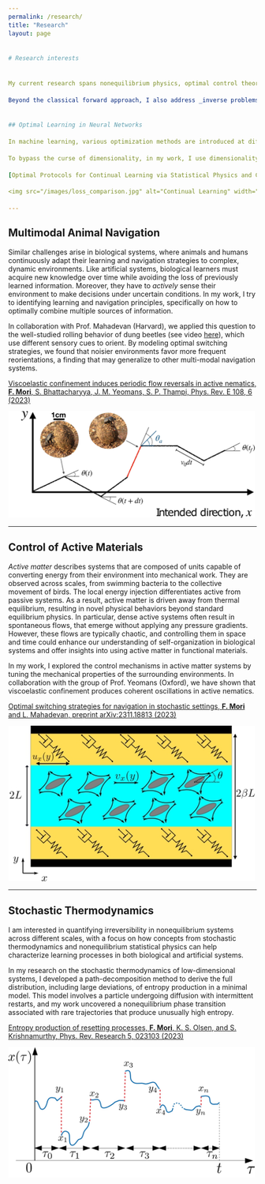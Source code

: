 ```yaml
---
permalink: /research/
title: "Research"
layout: page


# Research interests


My current research spans nonequilibrium physics, optimal control theory, animal navigation, and machine learning. In my work, I use tools from statistical physics, nonlinear dynamics, and stochastic processes to tackle _forward problems_, predicting emergent dynamical states from microscopic rules. In particular, I have identified phase transitions in minimal nonequilibrium models, dynamical instabilities in active matter, and universal properties of active particles.

Beyond the classical forward approach, I also address _inverse problems_, exploring questions like: What is the optimal navigation strategy for an animal in a noisy environment? How can we manipulate the mechanical properties of an environment to determine the dynamical state of an active system? What is the optimal protocol to efficiently train an artificial neural network? To answer these questions, I combine techniques such as dimensionality reduction and path-integral methods with optimal control theory. Below, I present some of these ideas.


## Optimal Learning in Neural Networks

In machine learning, various optimization methods are introduced at different stages of the pipeline to improve performance. These include the dynamic selection of training examples and tasks (e.g., curriculum learning), adaptive hyperparameters (e.g., learning rate), and dynamic architectures (e.g., knowledge distillation). While these strategies accelerate training, they often rely on trial-and-error heuristics that lack a theoretical foundation. A key challenge is that standard optimal control techniques, which could optimize these hyperparameters, are limited by the curse of dimensionality. At the same time, learning problems are inherently high-dimensional. 

To bypass the curse of dimensionality, in my work, I use dimensionality reduction techniques from statistical physics, identifying reduced (but exact!) description of the learning process where optimal control can be directly applied. We have recently applied this idea to the problem of _continual learning_, where a neural network has to learn and remember multiple tasks. Many more exciting applications are to come! 

[Optimal Protocols for Continual Learning via Statistical Physics and Control Theory, **F. Mori**, S. Sarao Mannelli, and F. Mignacco,  preprint arXiv:2409.18061 (2024)](https://arxiv.org/abs/2409.18061)

<img src="/images/loss_comparison.jpg" alt="Continual Learning" width="500"/>

---
```


## Multimodal Animal Navigation

Similar challenges arise in biological systems, where animals and humans continuously adapt their learning and navigation strategies to complex, dynamic environments. Like artificial systems, biological learners must acquire new knowledge over time while avoiding the loss of previously learned information. Moreover, they have to _actively_ sense their environment to make decisions under uncertain conditions. In my work, I try to identifying learning and navigation principles, specifically on how to optimally combine multiple sources of information.

In collaboration with Prof. Mahadevan (Harvard), we applied this question to the well-studied rolling behavior of dung beetles (see video [here](https://www.youtube.com/watch?v=w1XL711elDA)), which use different sensory cues to orient. By modeling optimal switching strategies, we found that noisier environments favor more frequent reorientations, a finding that may generalize to other multi-modal navigation systems.

[Viscoelastic confinement induces periodic flow reversals in active nematics, **F. Mori**, S. Bhattacharyya, J. M. Yeomans, S. P. Thampi,  Phys. Rev. E 108, 6 (2023)](https://journals.aps.org/pre/abstract/10.1103/PhysRevE.108.064611)

<img src="/images/fig_new_scale.jpg" alt="Animal Navigation" width="500"/>

---

## Control of Active Materials

_Active matter_ describes systems that are composed of units capable of converting energy from their environment into mechanical work. They are observed across scales, from swimming bacteria to the collective movement of birds. The local energy injection differentiates active from passive systems. As a result, active matter is driven away from thermal equilibrium, resulting in novel physical behaviors beyond standard equilibrium physics. In particular, dense active systems often result in spontaneous flows, that emerge without applying any pressure gradients. However, these flows are typically chaotic, and controlling them in space and time could enhance our understanding of self-organization in biological systems and offer insights into using active matter in functional materials.

In my work, I explored the control mechanisms in active matter systems by tuning the mechanical properties of the surrounding environments. In collaboration with the group of Prof. Yeomans (Oxford), we have shown that viscoelastic confinement produces coherent oscillations in active nematics. 

[Optimal switching strategies for navigation in stochastic settings, **F. Mori** and L. Mahadevan,  preprint arXiv:2311.18813 (2023)](https://arxiv.org/abs/2311.18813)

<img src="/images/SchemeNew.jpg" alt="Active Matter" width="500"/>

---

## Stochastic Thermodynamics

I am interested in quantifying irreversibility in nonequilibrium systems across different scales, with a focus on how concepts from stochastic thermodynamics and nonequilibrium statistical physics can help characterize learning processes in both biological and artificial systems.

In my research on the stochastic thermodynamics of low-dimensional systems, I developed a path-decomposition method to derive the full distribution, including large deviations, of entropy production in a minimal model. This model involves a particle undergoing diffusion with intermittent restarts, and my work uncovered a nonequilibrium phase transition associated with rare trajectories that produce unusually high entropy.

[Entropy production of resetting processes, **F. Mori**, K. S. Olsen, and S. Krishnamurthy, Phys. Rev. Research 5, 023103 (2023)](https://journals.aps.org/prresearch/abstract/10.1103/PhysRevResearch.5.023103)

<img src="/images/trajectory_page.jpg" alt="Active Matter" width="500"/>